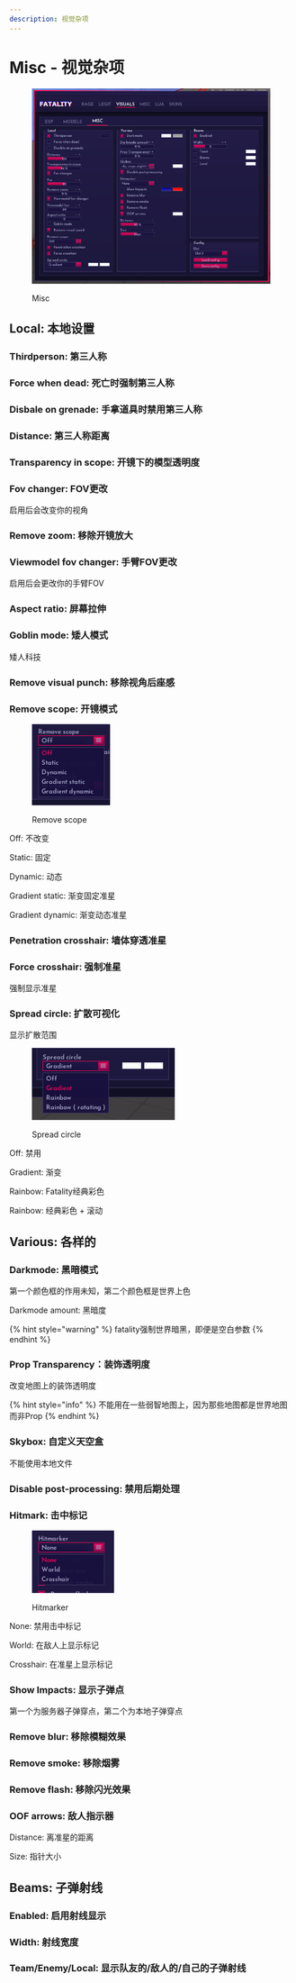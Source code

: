 ```yaml
---
description: 视觉杂项
---
```


# Misc - 视觉杂项

<figure><img src="../.gitbook/assets/Misc (2).png" alt=""><figcaption><p>Misc</p></figcaption></figure>

## Local: 本地设置

### Thirdperson: 第三人称

### Force when dead: 死亡时强制第三人称

### Disbale on grenade: 手拿道具时禁用第三人称

### Distance: 第三人称距离

### Transparency in scope: 开镜下的模型透明度

### Fov changer: FOV更改

启用后会改变你的视角

### Remove zoom: 移除开镜放大

### Viewmodel fov changer: 手臂FOV更改

启用后会更改你的手臂FOV

### Aspect ratio: 屏幕拉伸

### Goblin mode: 矮人模式

矮人科技

### Remove visual punch: 移除视角后座感

### Remove scope: 开镜模式

<figure><img src="../.gitbook/assets/Remove scope.png" alt=""><figcaption><p>Remove scope</p></figcaption></figure>

Off: 不改变

Static: 固定

Dynamic: 动态

Gradient static: 渐变固定准星

Gradient dynamic: 渐变动态准星

### Penetration crosshair: 墙体穿透准星

### Force crosshair: 强制准星

强制显示准星

### Spread circle: 扩散可视化

显示扩散范围

<figure><img src="../.gitbook/assets/Spread circle.png" alt=""><figcaption><p>Spread circle</p></figcaption></figure>

Off: 禁用

Gradient: 渐变

Rainbow: Fatality经典彩色

Rainbow: 经典彩色 + 滚动

## Various: 各样的

### Darkmode: 黑暗模式

第一个颜色框的作用未知，第二个颜色框是世界上色

Darkmode amount: 黑暗度

{% hint style="warning" %}
fatality强制世界暗黑，即便是空白参数
{% endhint %}

### Prop Transparency：装饰透明度

改变地图上的装饰透明度

{% hint style="info" %}
不能用在一些弱智地图上，因为那些地图都是世界地图而非Prop
{% endhint %}

### Skybox: 自定义天空盒

不能使用本地文件

### Disable post-processing: 禁用后期处理

### Hitmark: 击中标记

<figure><img src="../.gitbook/assets/Hitmarker.png" alt=""><figcaption><p>Hitmarker</p></figcaption></figure>

None: 禁用击中标记

World: 在敌人上显示标记

Crosshair: 在准星上显示标记

### Show Impacts: 显示子弹点

第一个为服务器子弹穿点，第二个为本地子弹穿点

### Remove blur: 移除模糊效果

### Remove smoke: 移除烟雾

### Remove flash: 移除闪光效果

### OOF arrows: 敌人指示器

Distance: 离准星的距离

Size: 指针大小

## Beams: 子弹射线

### Enabled: 启用射线显示

### Width: 射线宽度

### Team/Enemy/Local: 显示队友的/敌人的/自己的子弹射线
